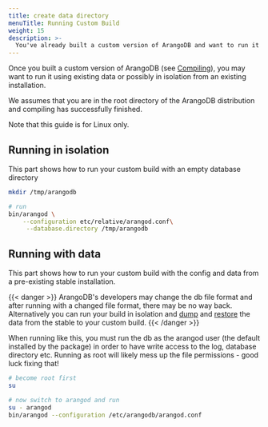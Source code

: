 ```yaml
---
title: create data directory
menuTitle: Running Custom Build
weight: 15
description: >-
  You've already built a custom version of ArangoDB and want to run it
---
```

Once you built a custom version of ArangoDB (see
[Compiling](_index.md)), you may want to run it using
existing data or possibly in isolation from an existing installation.

We assumes that you are in the root directory of the ArangoDB distribution
and compiling has successfully finished.

Note that this guide is for Linux only.

## Running in isolation

This part shows how to run your custom build with an empty database directory

```bash
mkdir /tmp/arangodb

# run
bin/arangod \
    --configuration etc/relative/arangod.conf\
     --database.directory /tmp/arangodb
```

## Running with data

This part shows how to run your custom build with the config and data from a pre-existing stable installation.

{{< danger >}}
ArangoDB's developers may change the db file format and after running with a
changed file format, there may be no way back. Alternatively you can run your
build in isolation and [dump](../../../components/tools/arangodump/_index.md) and
[restore](../../../components/tools/arangorestore/_index.md) the data from the
stable to your custom build.
{{< /danger >}}

When running like this, you must run the db as the arangod user (the default
installed by the package) in order to have write access to the log, database
directory etc. Running as root will likely mess up the file permissions - good
luck fixing that!

```bash
# become root first
su

# now switch to arangod and run
su - arangod
bin/arangod --configuration /etc/arangodb/arangod.conf
```
